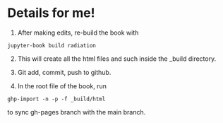 # Details for me!

1. After making edits, re-build the book with 

```
jupyter-book build radiation
```

2. This will create all the html files and such inside the _build directory. 

3. Git add, commit, push to github. 

4. In the root file of the book, run

```
ghp-import -n -p -f _build/html
```

to sync gh-pages branch with the main branch. 
